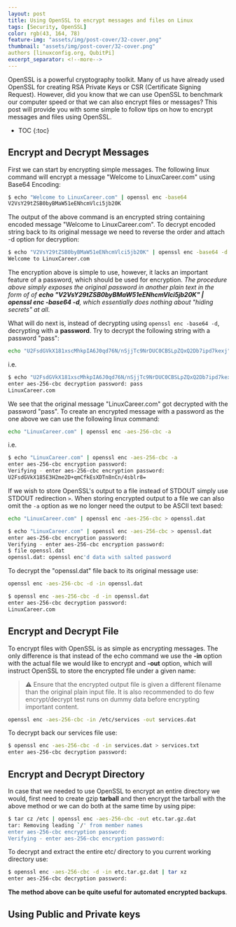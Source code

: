 ```yaml
---
layout: post
title: Using OpenSSL to encrypt messages and files on Linux
tags: [Security, OpenSSL]
color: rgb(43, 164, 78)
feature-img: "assets/img/post-cover/32-cover.png"
thumbnail: "assets/img/post-cover/32-cover.png"
authors [linuxconfig.org, QubitPi]
excerpt_separator: <!--more-->
---
```


OpenSSL is a powerful cryptography toolkit. Many of us have already used OpenSSL for creating RSA Private Keys or CSR 
(Certificate Signing Request). However, did you know that we can use OpenSSL to benchmark our computer speed or that we
can also encrypt files or messages? This post will provide you with some simple to follow tips on how to encrypt
messages and files using OpenSSL.

<!--more-->

* TOC
{:toc}


Encrypt and Decrypt Messages
----------------------------

First we can start by encrypting simple messages. The following linux command will encrypt a message "Welcome to
LinuxCareer.com" using Base64 Encoding:

```bash
$ echo "Welcome to LinuxCareer.com" | openssl enc -base64
V2VsY29tZSB0byBMaW51eENhcmVlci5jb20K
```

The output of the above command is an encrypted string containing encoded message "Welcome to LinuxCareer.com". To
decrypt encoded string back to its original message we need to reverse the order and attach -d option for decryption:

```bash
$ echo "V2VsY29tZSB0byBMaW51eENhcmVlci5jb20K" | openssl enc -base64 -d
Welcome to LinuxCareer.com
```

The encryption above is simple to use, however, it lacks an important feature of a password, which should be used for 
encryption. _The procedure above simply exposes the original password in another plain text in the form of of
**echo "V2VsY29tZSB0byBMaW51eENhcmVlci5jb20K" | openssl enc -base64 -d**, which essentially does nothing about "hiding
secrets" at all_.

What will do next is, instead of decrypting using `openssl enc -base64 -d`, decrypting with a **password**. Try to
decrypt the following string with a password "pass":

```bash
echo "U2FsdGVkX181xscMhkpIA6J0qd76N/nSjjTc9NrDUC0CBSLpZQxQ2Db7ipd7kexj" | openssl enc -aes-256-cbc -d -a
```

i.e.

```bash
$ echo "U2FsdGVkX181xscMhkpIA6J0qd76N/nSjjTc9NrDUC0CBSLpZQxQ2Db7ipd7kexj" | openssl enc -aes-256-cbc -d -a
enter aes-256-cbc decryption password: pass
LinuxCareer.com
```

We see that the original message "LinuxCareer.com" got decrypted with the password "pass". To create an encrypted
message with a password as the one above we can use the following linux command:

```bash
echo "LinuxCareer.com" | openssl enc -aes-256-cbc -a
```

i.e.

```bash
$ echo "LinuxCareer.com" | openssl enc -aes-256-cbc -a
enter aes-256-cbc encryption password:
Verifying - enter aes-256-cbc encryption password:
U2FsdGVkX185E3H2me2D+qmCfkEsXDTn8nCn/4sblr8=
```

If we wish to store OpenSSL's output to a file instead of STDOUT simply use STDOUT redirection `>`. When storing
encrypted output to a file we can also omit the `-a` option as we no longer need the output to be ASCII text based:

```bash
echo "LinuxCareer.com" | openssl enc -aes-256-cbc > openssl.dat
```

```bash
$ echo "LinuxCareer.com" | openssl enc -aes-256-cbc > openssl.dat
enter aes-256-cbc encryption password:
Verifying - enter aes-256-cbc encryption password:
$ file openssl.dat 
openssl.dat: openssl enc'd data with salted password
```

To decrypt the "openssl.dat" file back to its original message use:

```bash
openssl enc -aes-256-cbc -d -in openssl.dat 
```

```bash
$ openssl enc -aes-256-cbc -d -in openssl.dat 
enter aes-256-cbc decryption password:
LinuxCareer.com
```


Encrypt and Decrypt File
------------------------

To encrypt files with OpenSSL is as simple as encrypting messages. The only difference is that instead of the echo
command we use the **-in** option with the actual file we would like to encrypt and **-out** option, which will instruct 
OpenSSL to store the encrypted file under a given name:

> ⚠️ Ensure that the encrypted output file is given a different filename than the original plain input file. It is also 
> recommended to do few encrypt/decrypt test runs on dummy data before encrypting important content.

```bash
openssl enc -aes-256-cbc -in /etc/services -out services.dat
```

To decrypt back our services file use:

```bash
$ openssl enc -aes-256-cbc -d -in services.dat > services.txt
enter aes-256-cbc decryption password:
```


Encrypt and Decrypt Directory
-----------------------------

In case that we needed to use OpenSSL to encrypt an entire directory we would, first need to create gzip **tarball** and
then encrypt the tarball with the above method or we can do both at the same time by using pipe:

```bash
$ tar cz /etc | openssl enc -aes-256-cbc -out etc.tar.gz.dat
tar: Removing leading `/' from member names
enter aes-256-cbc encryption password:
Verifying - enter aes-256-cbc encryption password:
```

To decrypt and extract the entire etc/ directory to you current working directory use:

```bash
$ openssl enc -aes-256-cbc -d -in etc.tar.gz.dat | tar xz
enter aes-256-cbc decryption password:
```

**The method above can be quite useful for automated encrypted backups**.


Using Public and Private keys
-----------------------------




